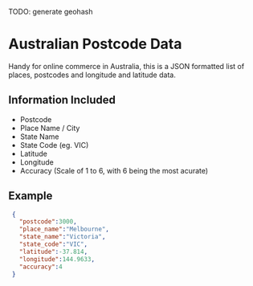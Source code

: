 TODO: generate geohash

# Australian Postcode Data

Handy for online commerce in Australia, this is a JSON formatted list of places, postcodes and longitude and latitude data.

## Information Included

* Postcode
* Place Name / City
* State Name
* State Code (eg. VIC)
* Latitude
* Longitude
* Accuracy (Scale of 1 to 6, with 6 being the most acurate)

## Example

```json
 {
   "postcode":3000,
   "place_name":"Melbourne",
   "state_name":"Victoria",
   "state_code":"VIC",
   "latitude":-37.814,
   "longitude":144.9633,
   "accuracy":4
 }
```
